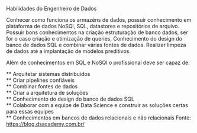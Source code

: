 Habilidades do Engenheiro de Dados

Conhecer como funciona os armazéns de dados, possuir conhecimento em plataforma de dados NoSQl, SQL, datastores e repositórios de arquivo. 
Possuir bons conhecimentos na criação estruturação de banco dados, ser for o caso criação e otimização de queries, Conhecimento do design do banco de dados SQL e combinar várias fontes de dados. Realizar limpeza de dados até a implantação de modelos preditivos. 


Além de conhecimentos em SQL e NoSQl o profissional deve ser capaz de:

** Arquitetar sistemas distribuídos<br>
** Criar pipelines confiáveis<br>
** Combinar fontes de dados<br>
** Criar a arquitetura de soluções<br>
** Conhecimento do design do banco de dados SQL<br>
** Colaborar com a equipe de Data Science e construir as soluções certas para essas equipes<br>
** Conhecimentos em bancos de dados relacionais e não relacionais
Fonte: https://blog.dsacademy.com.br/
